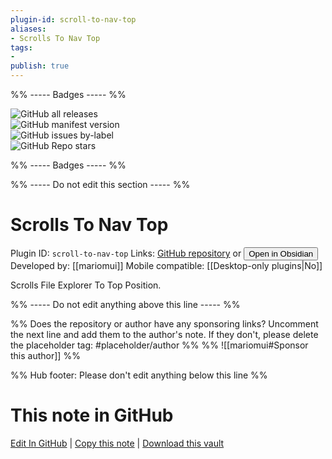 ```yaml
---
plugin-id: scroll-to-nav-top
aliases:
- Scrolls To Nav Top
tags: 
- 
publish: true
---
```


%% ----- Badges ----- %%

![GitHub all releases](https://img.shields.io/github/downloads/mariomui/scroll-to-nav-top/total?color=573E7A&logo=github&style=for-the-badge)   
![GitHub manifest version](https://img.shields.io/github/manifest-json/v/mariomui/scroll-to-nav-top?color=573E7A&logo=github&style=for-the-badge)   
![GitHub issues by-label](https://img.shields.io/github/issues/mariomui/scroll-to-nav-top/help%20wanted?color=573E7A&logo=github&style=for-the-badge)   
![GitHub Repo stars](https://img.shields.io/github/stars/mariomui/scroll-to-nav-top?color=573E7A&logo=github&style=for-the-badge)

%% ----- Badges ----- %%

%% ----- Do not edit this section ----- %%

# Scrolls To Nav Top

Plugin ID: `scroll-to-nav-top`
Links: [GitHub repository](https://github.com/mariomui/scroll-to-nav-top) or [<button id=HH>Open in Obsidian</button>](obsidian://show-plugin?id=scroll-to-nav-top)
Developed by: [[mariomui]]
Mobile compatible: [[Desktop-only plugins|No]]

Scrolls File Explorer To Top Position.

%% ----- Do not edit anything above this line ----- %% 

%% Does the repository or author have any sponsoring links? Uncomment the next line and add them to the author's note. If they don't, please delete the placeholder tag: #placeholder/author %%
%% ![[mariomui#Sponsor this author]] %%

%% Hub footer: Please don't edit anything below this line %%

# This note in GitHub

<span class="git-footer">[Edit In GitHub](https://github.dev/obsidian-community/obsidian-hub/blob/main/02%20-%20Community%20Expansions/02.05%20All%20Community%20Expansions/Plugins/scroll-to-nav-top.md "git-hub-edit-note") | [Copy this note](https://raw.githubusercontent.com/obsidian-community/obsidian-hub/main/02%20-%20Community%20Expansions/02.05%20All%20Community%20Expansions/Plugins/scroll-to-nav-top.md "git-hub-copy-note") | [Download this vault](https://github.com/obsidian-community/obsidian-hub/archive/refs/heads/main.zip "git-hub-download-vault") </span>
